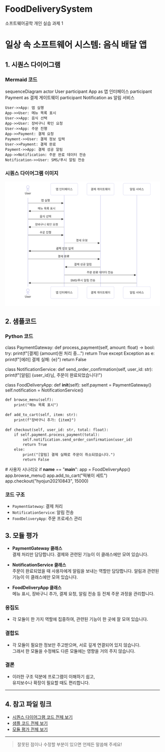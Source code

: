 # FoodDeliverySystem
소프트웨어공학 개인 실습 과제 1

# 일상 속 소프트웨어 시스템: 음식 배달 앱

## 1. 시퀀스 다이어그램

### Mermaid 코드
sequenceDiagram
    actor User
    participant App as 앱 인터페이스
    participant Payment as 결제 게이트웨이
    participant Notification as 알림 서비스

    User->>App: 앱 실행
    App->>User: 메뉴 목록 표시
    User->>App: 음식 선택
    App->>User: 장바구니 확인 요청
    User->>App: 주문 진행
    App->>Payment: 결제 요청
    Payment->>User: 결제 정보 입력
    User->>Payment: 결제 완료
    Payment->>App: 결제 성공 알림
    App->>Notification: 주문 완료 데이터 전송
    Notification->>User: SMS/푸시 알림 전송

### 시퀀스 다이어그램 이미지  
![시퀀스 다이어그램](sequence_diagram.png)

## 2. 샘플코드

### Python 코드
class PaymentGateway:
    def process_payment(self, amount: float) -> bool:
        try:
            print(f"[결제] {amount}원 처리 중...")
            return True
        except Exception as e:
            print(f"[에러] 결제 실패: {e}")
            return False

class NotificationService:
    def send_order_confirmation(self, user_id: str):
        print(f"[알림] {user_id}님, 주문이 완료되었습니다!")

class FoodDeliveryApp:
    def __init__(self):
        self.payment = PaymentGateway()
        self.notification = NotificationService()

    def browse_menu(self):
        print("메뉴 목록 표시")

    def add_to_cart(self, item: str):
        print(f"장바구니 추가: {item}")

    def checkout(self, user_id: str, total: float):
        if self.payment.process_payment(total):
            self.notification.send_order_confirmation(user_id)
            return True
        else:
            print("[알림] 결제 실패로 주문이 취소되었습니다.")
            return False

\# 사용자 시나리오
if __name__ == "__main__":
    app = FoodDeliveryApp()
    app.browse_menu()
    app.add_to_cart("떡볶이 세트")
    app.checkout("hyojun20210843", 15000)

### 코드 구조
- `PaymentGateway`: 결제 처리
- `NotificationService`: 알림 전송
- `FoodDeliveryApp`: 주문 프로세스 관리

## 3. 모듈 평가

- **PaymentGateway 클래스**  
  결제 처리만 담당합니다. 결제와 관련된 기능이 이 클래스에만 모여 있습니다.

- **NotificationService 클래스**  
  주문이 완료되었을 때 사용자에게 알림을 보내는 역할만 담당합니다. 알림과 관련된 기능이 이 클래스에만 모여 있습니다.

- **FoodDeliveryApp 클래스**  
  메뉴 표시, 장바구니 추가, 결제 요청, 알림 전송 등 전체 주문 과정을 관리합니다.

### 응집도
- 각 모듈이 한 가지 역할에 집중하여, 관련된 기능이 한 곳에 잘 모여 있습니다.

### 결합도
- 각 모듈이 필요한 정보만 주고받으며, 서로 깊게 연결되어 있지 않습니다.  
  그래서 한 모듈을 수정해도 다른 모듈에는 영향을 거의 주지 않습니다.

### 결론
- 이러한 구조 덕분에 프로그램이 이해하기 쉽고,  
  유지보수나 확장이 필요할 때도 편리합니다.

---

## 4. 참고 파일 링크

- [시퀀스 다이어그램 코드 전체 보기](./sequence_diagram.md)
- [샘플 코드 전체 보기](./food_delivery_app.py)
- [모듈 평가 전체 보기](./module_evaluation.md)

---

> 잘못된 점이나 수정할 부분이 있으면 언제든 말씀해 주세요!
